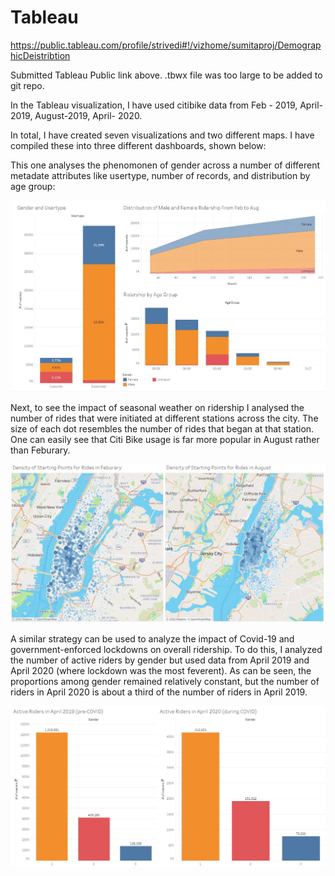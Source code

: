 # Tableau

https://public.tableau.com/profile/strivedi#!/vizhome/sumitaproj/DemographicDeistribtion

Submitted Tableau Public link above. 
.tbwx file was too large to be added to git repo.

In the Tableau visualization, I have used citibike data from Feb - 2019, April-2019, August-2019, April- 2020.

In total, I have created seven visualizations and two different maps. I have compiled these into three different dashboards, shown below:

This one analyses the phenomonen of gender across a number of different metadate attributes like usertype, number of records, and distribution by age group:

![](Images/gender.JPG)

Next, to see the impact of seasonal weather on ridership I analysed the number of rides that were initiated at different stations across the city. The size of each dot resembles the number of rides that began at that station. One can easily see that Citi Bike usage is far more popular in August rather than Feburary. 

![](Images/season.JPG)

A similar strategy can be used to analyze the impact of Covid-19 and government-enforced lockdowns on overall ridership. To do this, I analyzed the number of active riders by gender but used data from April 2019 and April 2020 (where lockdown was the most feverent). As can be seen, the proportions among gender remained relatively constant, but the number of riders in April 2020 is about a third of the number of riders in April 2019. 

![](Images/covid.JPG)































